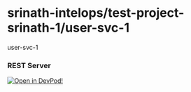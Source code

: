 # srinath-intelops/test-project-srinath-1/user-svc-1
user-svc-1


### REST Server





    



[![Open in DevPod!](https://devpod.sh/assets/open-in-devpod.svg)](https://devpod.sh/open#https://github.com/srinath-intelops/test-project-srinath-1/user-svc-1)